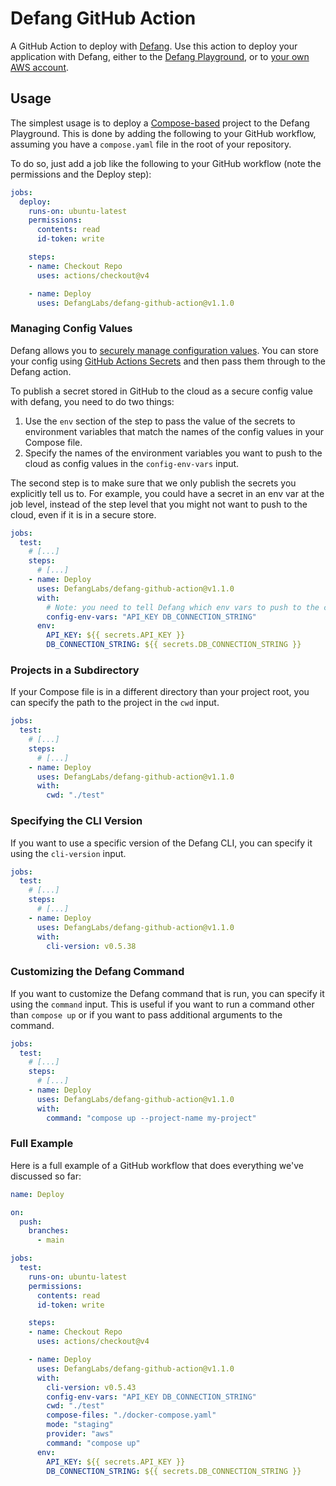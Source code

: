 # Defang GitHub Action

A GitHub Action to deploy with [Defang](https://defang.io/). Use this action to deploy your application with Defang, either to the [Defang Playground](https://docs.defang.io/docs/providers/playground), or to [your own AWS account](https://docs.defang.io/docs/providers/aws).

## Usage

The simplest usage is to deploy a [Compose-based](https://github.com/compose-spec/compose-spec/blob/main/spec.md) project to the Defang Playground. This is done by adding the following to your GitHub workflow, assuming you have a `compose.yaml` file in the root of your repository.

To do so, just add a job like the following to your GitHub workflow (note the permissions and the Deploy step):

```yaml
jobs:
  deploy:
    runs-on: ubuntu-latest
    permissions:
      contents: read
      id-token: write

    steps:
    - name: Checkout Repo
      uses: actions/checkout@v4

    - name: Deploy
      uses: DefangLabs/defang-github-action@v1.1.0
```

### Managing Config Values

Defang allows you to [securely manage configuration values](https://docs.defang.io/docs/concepts/configuration). You can store your config using [GitHub Actions Secrets](https://docs.github.com/en/actions/security-guides/using-secrets-in-github-actions) and then pass them through to the Defang action.

To publish a secret stored in GitHub to the cloud as a secure config value with defang, you need to do two things:

  1. Use the `env` section of the step to pass the value of the secrets to environment variables that match the names of the config values in your Compose file.
  2. Specify the names of the environment variables you want to push to the cloud as config values in the `config-env-vars` input.

The second step is to make sure that we only publish the secrets you explicitly tell us to. For example, you could have a secret in an env var at the job level, instead of the step level that you might not want to push to the cloud, even if it is in a secure store.

```yaml
jobs:
  test:
    # [...]
    steps:
      # [...]
    - name: Deploy
      uses: DefangLabs/defang-github-action@v1.1.0
      with:
        # Note: you need to tell Defang which env vars to push to the cloud as config values here. Only these ones will be pushed up.
        config-env-vars: "API_KEY DB_CONNECTION_STRING"
      env:
        API_KEY: ${{ secrets.API_KEY }}
        DB_CONNECTION_STRING: ${{ secrets.DB_CONNECTION_STRING }}
```

### Projects in a Subdirectory

If your Compose file is in a different directory than your project root, you can specify the path to the project in the `cwd` input.

```yaml
jobs:
  test:
    # [...]
    steps:
      # [...]
    - name: Deploy
      uses: DefangLabs/defang-github-action@v1.1.0
      with:
        cwd: "./test"
```

### Specifying the CLI Version

If you want to use a specific version of the Defang CLI, you can specify it using the `cli-version` input.

```yaml
jobs:
  test:
    # [...]
    steps:
      # [...]
    - name: Deploy
      uses: DefangLabs/defang-github-action@v1.1.0
      with:
        cli-version: v0.5.38
```

### Customizing the Defang Command

If you want to customize the Defang command that is run, you can specify it using the `command` input.
This is useful if you want to run a command other than `compose up` or if you want to pass additional arguments to the command.

```yaml
jobs:
  test:
    # [...]
    steps:
      # [...]
    - name: Deploy
      uses: DefangLabs/defang-github-action@v1.1.0
      with:
        command: "compose up --project-name my-project"
```

### Full Example

Here is a full example of a GitHub workflow that does everything we've discussed so far:

```yaml
name: Deploy

on:
  push:
    branches:
      - main

jobs:
  test:
    runs-on: ubuntu-latest
    permissions:
      contents: read
      id-token: write

    steps:
    - name: Checkout Repo
      uses: actions/checkout@v4

    - name: Deploy
      uses: DefangLabs/defang-github-action@v1.1.0
      with:
        cli-version: v0.5.43
        config-env-vars: "API_KEY DB_CONNECTION_STRING"
        cwd: "./test"
        compose-files: "./docker-compose.yaml"
        mode: "staging"
        provider: "aws"
        command: "compose up"
      env:
        API_KEY: ${{ secrets.API_KEY }}
        DB_CONNECTION_STRING: ${{ secrets.DB_CONNECTION_STRING }}
```
